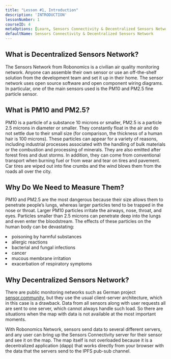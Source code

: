 ```yaml
---
title: "Lesson #1, Introduction"
description: 'INTRODUCTION'
lessonNumber: 1
courseID: 4
metaOptions: [Learn, Sensors Connectivity & Decentralized Sensors Network]
defaultName: Sensors Connectivity & Decentralized Sensors Network
---
```


## What is Decentralized Sensors Network?

The Sensors Network from Robonomics is a civilian air quality monitoring network. Anyone can assemble their own sensor or use an off-the-shelf solution from the development team and set it up in their home. The sensor network uses open source software and open component wiring diagrams. In particular, one of the main sensors used is the PM10 and PM2.5 fine particle sensor.


## What is PM10 and PM2.5?

PM10 is a particle of a substance 10 microns or smaller, PM2.5 is a particle 2.5 microns in diameter or smaller. They constantly float in the air and do not settle due to their small size (for comparison, the thickness of a human hair is 100 microns). These particles can appear for a variety of reasons, including industrial processes associated with the handling of bulk materials or the combustion and processing of minerals. They are also emitted after forest fires and dust storms. In addition, they can come from conventional transport when burning fuel or from wear and tear on tires and pavement. Car tires are wiped out into fine crumbs and the wind blows them from the roads all over the city.

## Why Do We Need to Measure Them?

PM10 and PM2.5 are the most dangerous because their size allows them to penetrate people’s lungs, whereas larger particles tend to be trapped in the nose or throat. Larger PM10 particles irritate the airways, nose, throat, and eyes. Particles smaller than 2.5 microns can penetrate deep into the lungs and even enter the bloodstream. The effects of these particles on the human body can be devastating:

<List>

<li>poisoning by harmful substances</li>
<li>allergic reactions</li>
<li>bacterial and fungal infections</li>
<li>cancer</li>
<li>mucous membrane irritation</li>
<li>exacerbation of respiratory symptoms</li>

</List>

## Why Decentralized Sensors Network?

There are public monitoring networks such as German project [sensor.community](https://sensor.community), but they use the usual client-server architecture, which in this case is a drawback. Data from all sensors along with user requests all are sent to one server, which cannot always handle such load. So there are situations when the map with data is not available at the most important moments.

With Robonomics Network, sensors send data to several different servers, and any user can bring up the Sensors Connectivity server for their sensor and see it on the map. The map itself is not overloaded because it is a decentralized application (dapp) that works directly from your browser with the data that the servers send to the IPFS pub-sub channel.